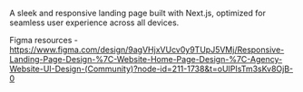 A sleek and responsive landing page built with Next.js, optimized for seamless user experience across all devices.

Figma resources - https://www.figma.com/design/9agVHjxVUcv0y9TUpJ5VMj/Responsive-Landing-Page-Design-%7C-Website-Home-Page-Design-%7C-Agency-Website-UI-Design-(Community)?node-id=211-1738&t=oUIPIsTm3sKv8OjB-0
